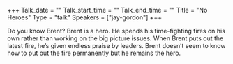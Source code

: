 +++
Talk_date = ""
Talk_start_time = ""
Talk_end_time = ""
Title = "No Heroes"
Type = "talk"
Speakers = ["jay-gordon"]
+++

Do you know Brent? Brent is a hero. He spends his time-fighting fires on his own rather than working on the big picture issues. When Brent puts out the latest fire, he’s given endless praise by leaders. Brent doesn’t seem to know how to put out the fire permanently but he remains the hero.
